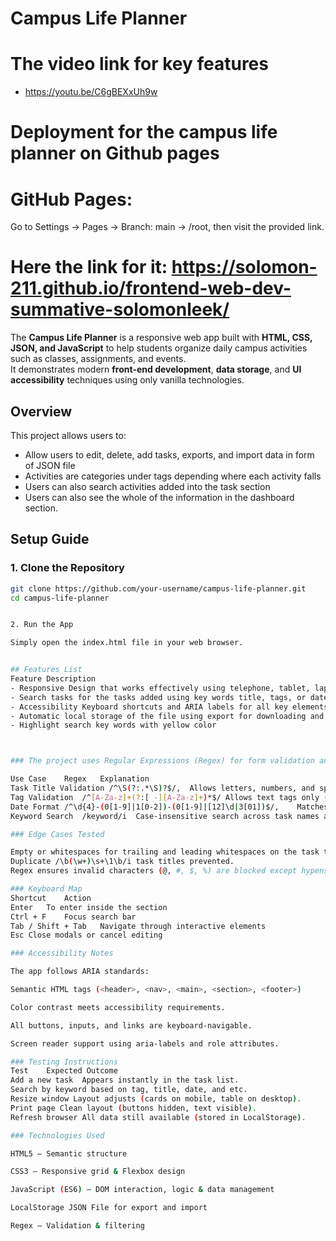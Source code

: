 # Campus Life Planner

# The video link for key features
-  https://youtu.be/C6gBEXxUh9w

# Deployment for the campus life planner on Github pages

# GitHub Pages:
Go to Settings → Pages → Branch: main → /root, then visit the provided link.

# Here the link for it: https://solomon-211.github.io/frontend-web-dev-summative-solomonleek/

The **Campus Life Planner** is a responsive web app built with **HTML, CSS, JSON, and JavaScript** to help students organize daily campus activities such as classes, assignments, and events.  
It demonstrates modern **front-end development**, **data storage**, and **UI accessibility** techniques using only vanilla technologies.

## Overview

This project allows users to:
- Allow users to edit, delete, add tasks, exports, and import data in form of JSON file
- Activities are categories under tags depending where each activity falls
- Users can also search activities added into the task section
- Users can also see the whole of the information in the dashboard section.

## Setup Guide

### 1. Clone the Repository
```bash
git clone https://github.com/your-username/campus-life-planner.git
cd campus-life-planner


2. Run the App

Simply open the index.html file in your web browser.


## Features List
Feature	Description
- Responsive Design that works effectively using telephone, tablet, laptop, and so forth.
- Search tasks for the tasks added using key words title, tags, or date
- Accessibility	Keyboard shortcuts and ARIA labels for all key elements.
- Automatic local storage of the file using export for downloading and import for uploading the data
- Highlight search key words with yellow color



### The project uses Regular Expressions (Regex) for form validation and smart search.

Use Case	Regex	Explanation
Task Title Validation /^\S(?:.*\S)?$/,	Allows letters, numbers, and spaces (3–50 chars).
Tag Validation	/^[A-Za-z]+(?:[ -][A-Za-z]+)*$/	Allows text tags only (e.g., “Personal”).
Date Format	/^\d{4}-(0[1-9]|1[0-2])-(0[1-9]|[12]\d|3[01])$/,	Matches YYYY-MM-DD date format.
Keyword Search	/keyword/i	Case-insensitive search across task names and tags.

### Edge Cases Tested

Empty or whitespaces for trailing and leading whitespaces on the task title, but not on the search task.
Duplicate /\b(\w+)\s+\1\b/i task titles prevented.
Regex ensures invalid characters (@, #, $, %) are blocked except hypens on the tag addings, and task titles.

### Keyboard Map
Shortcut	Action
Enter	To enter inside the section
Ctrl + F	Focus search bar
Tab / Shift + Tab	Navigate through interactive elements
Esc	Close modals or cancel editing

### Accessibility Notes

The app follows ARIA standards:

Semantic HTML tags (<header>, <nav>, <main>, <section>, <footer>)

Color contrast meets accessibility requirements.

All buttons, inputs, and links are keyboard-navigable.

Screen reader support using aria-labels and role attributes.

### Testing Instructions
Test	Expected Outcome
Add a new task	Appears instantly in the task list.
Search by keyword based on tag, title, date, and etc.
Resize window Layout adjusts (cards on mobile, table on desktop).
Print page Clean layout (buttons hidden, text visible).
Refresh browser	All data still available (stored in LocalStorage).

### Technologies Used

HTML5 – Semantic structure

CSS3 – Responsive grid & Flexbox design

JavaScript (ES6) – DOM interaction, logic & data management

LocalStorage JSON File for export and import

Regex – Validation & filtering